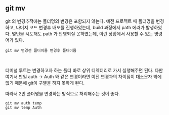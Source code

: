 ## git mv

git 의 변경추적에는 폴더명의 변경은 포함되지 않는다. 예전 프로젝트 때 폴더명을 변경하고, 나머지 코드 변경후 배포를 진행하였는데, build 과정에서 path 에러가 발생하였다. 몇번을 시도해도 path 가 반영되질 못하였는데, 이런 상황에서 사용할 수 있는 명령어가 있다. <br />

```
git mv 변경전 폴더이름 변경후 폴더이름

```

<br />

터미널 루트는 변경하고자 하는 폴더 바로 상위 디렉터리로 가서 실행해주면 된다. 다만 여기서 만일 auth -> Auth 와 같은 변경이라면 이전 변경과의 차이점이 대소문자 밖에 없기 때문에 git이 구별을 하지 못하게 된다. <br />

따라서 2번 폴더명을 변경하는 방식으로 처리해주는 것이 좋다. <br />

```
git mv auth temp
git mv temp Auth
```
